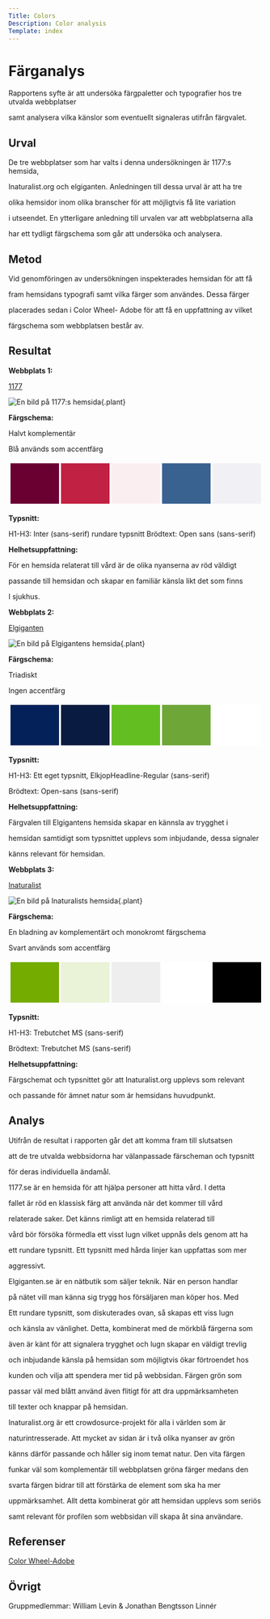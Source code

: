 ```yaml
---
Title: Colors
Description: Color analysis
Template: index
---
```

 
Färganalys
=============
 
Rapportens syfte är att undersöka färgpaletter och typografier hos tre utvalda webbplatser
 
samt analysera vilka känslor som eventuellt signaleras utifrån färgvalet.
 
Urval
--------
 
De tre webbplatser som har valts i denna undersökningen är 1177:s hemsida,
 
Inaturalist.org och elgiganten. Anledningen till dessa urval är att ha tre
 
olika hemsidor inom olika branscher för att möjligtvis få lite variation
 
i utseendet. En ytterligare anledning till urvalen var att webbplatserna alla
 
har ett tydligt färgschema som går att undersöka och analysera.
 
Metod
--------
 
Vid genomföringen av undersökningen inspekterades hemsidan för att få
 
fram hemsidans typografi samt vilka färger som användes. Dessa färger
 
placerades sedan i Color Wheel- Adobe för att få en uppfattning av vilket
 
färgschema som webbplatsen består av.
 
Resultat
-----------
 
**Webbplats 1:**
 
 [1177](https://www.1177.se/Jonkopings-lan/)
 
![En bild på 1177:s hemsida](%assets_url%/img/1177.png "1177.se"){.plant}
 
**Färgschema:**
 
Halvt komplementär
 
Blå används som accentfärg
 
<table style="border-spacing: 4px; border-collapse: separate">
<tr>
<td style="height: 5em; width: 7em; background-color: #6A0032">
<td style="height: 5em; width: 7em; background-color: #C12143">
<td style="height: 5em; width: 7em; background-color: #FAEEF0">
<td style="height: 5em; width: 7em; background-color: #396291">
<td style="height: 5em; width: 7em; background-color: #F1F1F5">
</tr>
</table>
 
**Typsnitt:**
 
H1-H3: Inter (sans-serif) rundare typsnitt
Brödtext: Open sans (sans-serif)
 
**Helhetsuppfattning:**
 
För en hemsida relaterat till vård är de olika nyanserna av röd väldigt
 
passande till hemsidan och skapar en familiär känsla likt det som finns
 
I sjukhus.
 
**Webbplats 2:**
 
[Elgiganten](https://www.elgiganten.se/)
 
![En bild på Elgigantens hemsida](%assets_url%/img/elgiganten.png "Elgiganten.se"){.plant}
 
**Färgschema:**
 
Triadiskt
 
Ingen accentfärg
 
<table style="border-spacing: 4px; border-collapse: separate">
<tr>
<td style="height: 5em; width: 7em; background-color: #052159">
<td style="height: 5em; width: 7em; background-color: #091B40">
<td style="height: 5em; width: 7em; background-color: #63BF21">
<td style="height: 5em; width: 7em; background-color: #6EA637">
<td style="height: 5em; width: 7em; background-color: #FFFFFF">
</tr>
</table>
 
**Typsnitt:**
 
H1-H3: Ett eget typsnitt, ElkjopHeadline-Regular (sans-serif)
 
Brödtext: Open-sans (sans-serif)
 
**Helhetsuppfattning:**
 
Färgvalen till Elgigantens hemsida skapar en kännsla av trygghet i
 
hemsidan samtidigt som typsnittet upplevs som inbjudande, dessa signaler
 
känns relevant för hemsidan.
 
**Webbplats 3:**
 
[Inaturalist](https://www.inaturalist.org/)
 
![En bild på Inaturalists hemsida](%assets_url%/img/inaturalist.png "inaturalist.org"){.plant}
 
**Färgschema:**
 
En bladning av komplementärt och monokromt färgschema
 
Svart används som accentfärg
 
 
<table style="border-spacing: 4px; border-collapse: separate">
<tr>
<td style="height: 5em; width: 7em; background-color: #74ac00">
<td style="height: 5em; width: 7em; background-color: #eaf3d8">
<td style="height: 5em; width: 7em; background-color: #eee">
<td style="height: 5em; width: 7em; background-color: #FFFFFF">
<td style="height: 5em; width: 7em; background-color: #000000">
</tr>
</table>
 
**Typsnitt:**
 
H1-H3: Trebutchet MS (sans-serif)
 
Brödtext: Trebutchet MS (sans-serif)
 
**Helhetsuppfattning:**
 
Färgschemat och typsnittet gör att Inaturalist.org upplevs som relevant
 
och passande för ämnet natur som är hemsidans huvudpunkt.
 
 
Analys
---------
 
Utifrån de resultat i rapporten går det att komma fram till slutsatsen
 
att de tre utvalda webbsidorna har välanpassade färscheman och typsnitt
 
för deras individuella ändamål.
 
 
1177.se är en hemsida för att hjälpa personer att hitta vård. I detta
 
fallet är röd en klassisk färg att använda när det kommer till vård
 
relaterade saker. Det känns rimligt att en hemsida relaterad till
 
vård bör försöka förmedla ett visst lugn vilket uppnås dels genom att ha
 
ett rundare typsnitt. Ett typsnitt med hårda linjer kan uppfattas som mer
 
aggressivt.
 
Elgiganten.se är en nätbutik som säljer teknik. När en person handlar
 
på nätet vill man känna sig trygg hos försäljaren man köper hos. Med
 
Ett rundare typsnitt, som diskuterades ovan, så skapas ett viss lugn
 
och känsla av vänlighet. Detta, kombinerat med de mörkblå färgerna som
 
även är känt för att signalera trygghet och lugn skapar en väldigt trevlig
 
och inbjudande känsla på hemsidan som möjligtvis ökar förtroendet hos
 
kunden och vilja att spendera mer tid på webbsidan. Färgen grön som
 
passar väl med blått använd även flitigt för att dra uppmärksamheten
 
till texter och knappar på hemsidan.
 
Inaturalist.org är ett crowdosurce-projekt för alla i världen som är
 
naturintresserade. Att mycket av sidan är i två olika nyanser av grön
 
känns därför passande och håller sig inom temat natur. Den vita färgen
 
funkar väl som komplementär till webbplatsen gröna färger medans den
 
svarta färgen bidrar till att förstärka de element som ska ha mer
 
uppmärksamhet. Allt detta kombinerat gör att hemsidan upplevs som seriös
 
samt relevant för profilen som webbsidan vill skapa åt sina användare.
 
 
Referenser
-------------
 
[Color Wheel-Adobe](https://color.adobe.com/sv/create/color-wheel)
 
Övrigt
---------
Gruppmedlemmar: William Levin & Jonathan Bengtsson Linnér

